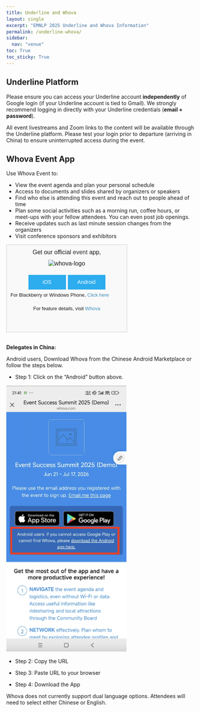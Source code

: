 ```yaml
---
title: Underline and Whova
layout: single
excerpt: "EMNLP 2025 Underline and Whova Information"
permalink: /underline-whova/
sidebar:
  nav: "venue"
toc: True
toc_sticky: True
---
```


## Underline Platform

Please ensure you can access your Underline account **independently** of Google login (if your Underline account is tied to Gmail). We strongly recommend logging in directly with your Underline credentials (**email + password**).

All event livestreams and Zoom links to the content will be available through the Underline platform. Please test your login prior to departure (arriving in China) to ensure uninterrupted access during the event.

## Whova Event App

Use Whova Event to:

* View the event agenda and plan your personal schedule
* Access to documents and slides shared by organizers or speakers
* Find who else is attending this event and reach out to people ahead of time
* Plan some social activities such as a morning run, coffee hours, or meet-ups with
  your fellow attendees. You can even post job openings.
* Receive updates such as last minute session changes from the organizers
* Visit conference sponsors and exhibitors

<div style="line-height:1.4em;background-color:#f9f9f9;border:1px solid #ccc;padding:10px;width:300px;font-family:Helvetica;height:212px" data-reactroot=""><div style="height:150px"><div style="text-align:center;font-size:16px"><span>Get our official<a href="https://whova.com/whova-event-app/" style="text-decoration:none;color:#333"> event </a>app,</span><div style="margin:10px 0px"><img style="height:32px" src="https://whova.com/xems/apis/get_whova_tracking_image/?event_id=X9TFvqSIAIF0ImuhQR5IeXhkebveLWooyOaX1bH9qlk=&amp;track_id=use_small_widget&amp;image_type=whova_logo" title="whova-logo"/></div></div><div style="margin-top:20px;clear:both;text-align:center;padding:0 0 5px 0"><a href="https://itunes.apple.com/app/apple-store/id716979741?pt=1944835&amp;ct=download_widget&amp;mt=8" target="_blank" rel="noreferrer" style="line-height:1.4em;font-size:14px;background-color:#2dacee;padding:10px;color:#fff;min-width:80px;display:inline-block;text-decoration:none;margin-right:5px">iOS</a><a href="https://play.google.com/store/apps/details?id=com.whova.event&amp;referrer=utm_source%3Ddownload_widget%26utm_medium%3Dwidget%26utm_content%3Demnlp1_202511" target="_blank" rel="noreferrer" style="line-height:1.4em;font-size:14px;background-color:#2dacee;padding:10px;color:#fff;min-width:80px;display:inline-block;text-decoration:none">Android</a></div><span style="font-size:13px">For Blackberry or Windows Phone,</span> <a target="_blank" rel="noreferrer" style="font-size:13px;text-decoration:none;color:#3c8dbc" href="https://whova.com/portal/webapp/-qyNgufSwecs38EqOJYz/">Click here</a></div><div><div style="text-align:center;font-size:13px">For feature details, visit<!-- --> <a target="_blank" rel="noreferrer" style="text-decoration:none;color:#3c8dbc" href="https://whova.com/">Whova</a></div></div></div>

<br>

**Delegates in China:**

Android users, Download Whova from the Chinese Android Marketplace or follow the steps below.

- Step 1: Click on the “Android” button above.

<!-- Insert image for Step 1 below. Example (uncomment and update the path): -->

<img src="/assets/images/whova-download/whova-step1.png" alt="Step 1" width="320" style="height:auto;" class="align-center shadow rounded">

- Step 2: Copy the URL

<!-- Insert image for Step 2 below. Example: -->

<!-- ![Step 2](/assets/images/underline-whova/step2.png){: .align-center .w-75 .shadow .rounded } -->

- Step 3: Paste URL to your browser

<!-- Insert image for Step 3 below. Example: -->

<!-- ![Step 3](/assets/images/underline-whova/step3.png){: .align-center .w-75 .shadow .rounded } -->

- Step 4: Download the App

<!-- Insert image for Step 4 below. Example: -->

<!-- ![Step 4](/assets/images/underline-whova/step4.png){: .align-center .w-75 .shadow .rounded } -->


Whova does not currently support dual language options. Attendees will need to select either Chinese or English.
